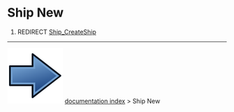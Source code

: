 # Ship New
1.  REDIRECT [Ship_CreateShip](Ship_CreateShip.md)



---
![](images/Button_right.svg) [documentation index](../README.md) > Ship New
